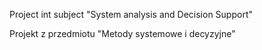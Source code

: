 Project int subject "System analysis and Decision Support"

Projekt z przedmiotu "Metody systemowe i decyzyjne"

